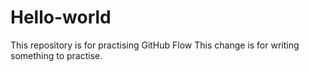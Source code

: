 # Hello-world
This repository is for practising GitHub Flow
This change is for writing something to practise.
